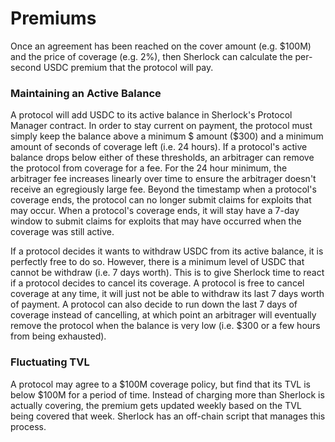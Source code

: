 # Premiums

Once an agreement has been reached on the cover amount (e.g. $100M) and the price of coverage (e.g. 2%), then Sherlock can calculate the per-second USDC premium that the protocol will pay.

### Maintaining an Active Balance

A protocol will add USDC to its active balance in Sherlock's Protocol Manager contract. In order to stay current on payment, the protocol must simply keep the balance above a minimum $ amount ($300) and a minimum amount of seconds of coverage left (i.e. 24 hours). If a protocol's active balance drops below either of these thresholds, an arbitrager can remove the protocol from coverage for a fee. For the 24 hour minimum, the arbitrager fee increases linearly over time to ensure the arbitrager doesn't receive an egregiously large fee. Beyond the timestamp when a protocol's coverage ends, the protocol can no longer submit claims for exploits that may occur. When a protocol's coverage ends, it will stay have a 7-day window to submit claims for exploits that may have occurred when the coverage was still active.&#x20;

If a protocol decides it wants to withdraw USDC from its active balance, it is perfectly free to do so. However, there is a minimum level of USDC that cannot be withdraw (i.e. 7 days worth). This is to give Sherlock time to react if a protocol decides to cancel its coverage. A protocol is free to cancel coverage at any time, it will just not be able to withdraw its last 7 days worth of payment. A protocol can also decide to run down the last 7 days of coverage instead of cancelling, at which point an arbitrager will eventually remove the protocol when the balance is very low (i.e. $300 or a few hours from being exhausted).&#x20;

### Fluctuating TVL

A protocol may agree to a $100M coverage policy, but find that its TVL is below $100M for a period of time. Instead of charging more than Sherlock is actually covering, the premium gets updated weekly based on the TVL being covered that week. Sherlock has an off-chain script that manages this process.&#x20;

&#x20;

